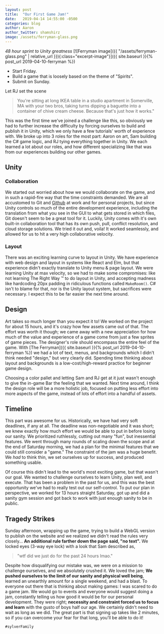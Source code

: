 ```yaml
---
layout: post
title:  "Our First Game Jam!"
date:   2019-04-14 14:55:00 -0500
categories: blog
author: Aaron
author_twitter: shamshirz
image: /assets/ferryman-glass.png
---
```

_48 hour sprint to Unity greatness_
[![Ferryman image]({{ "/assets/ferryman-glass.png" | relative_url }}){:class="excerpt-image"}]({{ site.baseurl }}{% post_url 2019-04-10-ferryman %})
<!-- Ends the excerpt text, it includes the image -->

* Start Friday.
* Build a game that is loosely based on the theme of "Spirits".
* Submit on Sunday.

Let RJ set the scene
> You're sitting at long IKEA table in a studio apartment in Somerville, MA with your two bros, taking turns dipping a baguette into a container of chive cream cheese. Because that's just how it works."


This was the first time we've joined a challenge like this, so obviously we had to further increase the difficulty by forcing ourselves to build and publish it in Unity, which we only have a few tutorials' worth of experience with.
We broke up into 3 roles for the most part: Aaron on art, Sam building the C# game logic, and RJ tying everything together in Unity. We each learned a lot about our roles, and how different specializing like that was from our experiences building our other games.


## Unity
### Collaboration
We started out worried about how we would collaborate on the game, and in such a rapid-fire way that the time constraints demanded.
We are all accustomed to Git and [Github](https://github.com/SylverStudios) at work and for personal projects, but since Unity controls so much of the entire development experience, including the translation from what you see in the GUI to what gets stored in which files, Git doesn't seem to be a great tool for it.
Luckily, Unity comes with it's own built-in collaboration tool that has its own push, pull, conflict resolution, and cloud storage solutions.
We tried it out and, voila! It worked seamlessly, and allowed for us to hit a very high collaborative velocity.

### Layout
There was an exciting learning curve to layout in Unity.
We have experience with web design and layout in systems like React and Elm, but that experience didn't exactly translate to Unity menu & page layout.
We were learning Unity at max velocity, so we had to make some compromises: like not learning The Right Way ™ to do layout in Unity, and accepting madness like hardcoding 20px padding in ridiculous functions called `MakeRoom()`.
C# isn't to blame for that, nor is the Unity layout system, but sacrifices were necessary.
I expect this to be far easier the next time around.


## Design


Art takes so much longer than you expect it to! We worked on the project for about 15 hours, and it's crazy how few assets came out of that.
The effort was worth it though; we came away with a new appreciation for how much of the value and experience of a game come from just a few sprites of game pieces.
The designer's role should encompass the entire feel of the game. With [The Ferryman]({{ site.baseurl }}{% post_url 2019-04-10-ferryman %}) we had a lot of text, menus, and backgrounds which I didn't think needed "design," but very clearly did.
Spending time thinking about layout and backgrounds is a low-cost/high-reward practice for beginner game design.

Choosing a color pallet and letting Sam and RJ get at it just wasn't enough to give the in-game Bar the feeling that we wanted.
Next time around, I think the design role will be a more holistic job, focused on putting less effort into more aspects of the game, instead of lots of effort into a handful of assets.


## Timeline

This part was awesome for us.
Historically, we have had very soft deadlines, if any at all.
The deadline was non-negotiable and it was short; we knew exactly how much effort we would be able to put in before losing our sanity.
We prioritized ruthlessly, cutting out many "fun", but inessential features.
We went through many rounds of scaling down the scope and at the end of Saturday morning, we had a plan for the minimal features that we could still consider a "game."
The constraint of the jam was a huge benefit.
We _had_ to think thin, we set ourselves up for success, and produced something usable.

Of course this didn't lead to the world's most exciting game, but that wasn't our goal.
We wanted to challenge ourselves to learn Unity, plan well, and execute.
That has been a problem in the past for us, and this was the best opportunity we've had to really test out our self-control.
To put our plan in perspective, we worked for 13 hours straight Saturday, got up and did a sanity gym session and got back to work with just enough sanity to be in public.


## Tragedy Strikes

Sunday afternoon, wrapping up the game, trying to build a WebGL version to publish on the website and we realized we didn't read the rules very closely… **An additional rule farther down the page said, "no text".** We locked eyes (3-way eye lock) with a look that Sam described as,
> "wtf did we just do for the past 24 hours lmao."


Despite how disqualifying our mistake was, we were on a mission to challenge ourselves, and we absolutely crushed it.
We loved the jam; **We pushed ourselves to the limit of our sanity and physical well being**, learned an unearthly amount for a single weekend, and had a blast.
To everyone out there that is thinking about making games: I was scared to do a game jam.
We would go to events and everyone would suggest doing a jam, constantly telling us how good it would be for our personal development.
They were right; **necessity and constraint forced us to focus and learn** with the gusto of boys half our age.
We certainly didn't need to wait as long as we did. The great part is that signing up takes like 2 minutes, so if you can overcome your fear for that long, you'll be able to do it!


`#sylverFamily`

